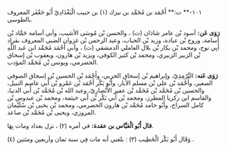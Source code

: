 ١٠١-** ت:** أَحْمَد بن مُحَمَّد بن نيزك (١) بن حبيب الْبَغْدَادِيّ أَبُو جَعْفَر المعروف بالطوسي.

**رَوَى عَن:** أسود بْن عامر شاذان (ت) ، والحسن بْن مُوسَى الأشيب، وأبي أسامة حَمَّاد بْن أسامة، وروح بْن عبادة، وزيد بْن الحباب، وعبد الرحمن بْن غزوان الضبي المعروف بقراد أَبِي نوح، ومحمد بْن بكار بْن بلال العاملي الدمشقي (ت) ، وأبي أَحْمَد مُحَمَّد ابن عَبد اللَّهِ بْن الزبير الزبيري، ومحمد بْن كثير الكوفي، ويزيد بْن هارون، ويعقوب بْن إسحاق الحضرمي، ويونس بْن مُحَمَّد المؤدب.

**رَوَى عَنه:** التِّرْمِذِيّ، وإبراهيم بْن إسحاق الحربي، وأَحْمَد بْن الحسين بْن إسحاق الصوفي الصغير، وأَحْمَد بْن علي بْن مسلم الأبار، وأَبُو بَكْر أَحْمَد بْن عَمْرو بْن أَبي عاصم النبيل، والحسين بْن مُحَمَّد بْن مُحَمَّد بْن عفير الأَنْصارِيّ، وعبد الله بْن مُحَمَّد بْن أَبي الدنيا، والقاسم ابن زكريا المطرز، ومحمد بْن أَبي بَكْر بْن أَبي خيثمة، ومحمد بْن عبدوس بْن كامل السراج، وأَبُو حامد مُحَمَّد بْن هارون الحضرمي، ومحمد بْن يحيى بْن سُلَيْمان المروزي، ويحيى بْن مُحَمَّد بْن صاعد.

**قال أَبُو الْعَبَّاس بن عقدة:** في أمره (٢) ، نزل بغداد ومات بِهَا.

وَقَال أَبُو بَكْر الْخَطِيب (٣) : بلغني أنه مات فِي سنة ثمان وأربعين ومئتين (٤) .